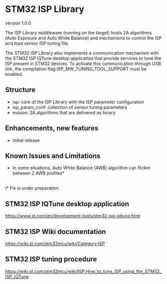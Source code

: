 # STM32 ISP Library

version 1.0.0

The ISP Library middleware (running on the target) hosts 2A algorithms
(Auto Exposure and Auto White Balance) and mechanisms to control the
ISP and load sensor ISP tuning file.

The STM32 ISP Library also implements a communication mechanism with the
STM32 ISP IQTune desktop application that provide services to tune the
ISP present in STM32 devices.
To activate this communication through USB link, the compilation flag
ISP_MW_TUNING_TOOL_SUPPORT must be enabled.

## Structure
- isp: core of the ISP Library with the ISP parameter configuration
- isp_param_conf: collection of sensor tuning parameters
- evision: 2A algorithms that are delivered as binary

## Enhancements, new features
- Initial release

## Known Issues and Limitations
- In some situations, Auto White Balance (AWB) algorithm can flicker between 2 AWB profiles\*
<br>
\* Fix is under preparation

## STM32 ISP IQTune desktop application
<https://www.st.com/en/development-tools/stm32-isp-iqtune.html>

## STM32 ISP Wiki documentation
<https://wiki.st.com/stm32mcu/wiki/Category:ISP>

## STM32 ISP tuning procedure
<https://wiki.st.com/stm32mcu/wiki/ISP:How_to_tune_ISP_using_the_STM32_ISP_IQTune>
